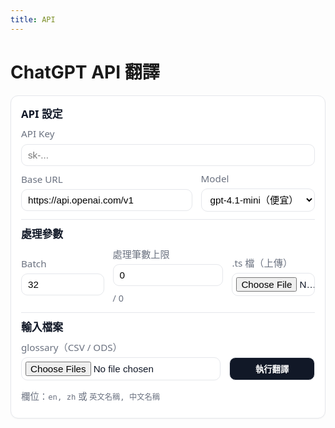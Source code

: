 ```yaml
---
title: API
---
```


# ChatGPT API 翻譯

<!-- ===== 外層 UI ===== -->
<style>
  /* —— 全部樣式只限制在 #ts-ui，並且用 --ts-* 變數，避免和主題衝突 —— */
  #ts-ui{
    --ts-gap: 12px;
    --ts-pad: 14px;
    --ts-radius: 12px;
    --ts-border: #e5e7eb;
    --ts-bg: #fff;
    --ts-muted: #6b7280;
    --ts-text: #111827;
    font-family: system-ui, -apple-system, Segoe UI, Roboto, "Noto Sans", "PingFang TC", "Microsoft JhengHei", sans-serif;
    line-height: 1.35; margin: 8px 0 16px; color: var(--ts-text);
  }
  @media (prefers-color-scheme: dark){
    #ts-ui{
      --ts-border: #2b2f36;
      --ts-bg: #111418;
      --ts-muted: #9aa3af;
      --ts-text: #e5e7eb;
    }
  }
  #ts-ui *, #ts-ui *::before, #ts-ui *::after{ box-sizing: border-box; }
  #ts-ui .ts-card{
    border:1px solid var(--ts-border); background:var(--ts-bg);
    border-radius: var(--ts-radius); padding:16px; box-shadow:0 1px 2px rgba(0,0,0,.04);
  }
  #ts-ui .ts-title{ font-size:1.05rem; font-weight:600; margin:2px 0 10px; }
  #ts-ui .ts-grid{
    display:grid; grid-template-columns: 160px 1fr; gap:10px 14px; align-items:center;
  }
  #ts-ui .ts-label{ color:var(--ts-muted); font-size:.95rem; white-space:nowrap; }
  #ts-ui .ts-input > input,
  #ts-ui .ts-input > select{
    width:100%; padding:8px 10px; border:1px solid var(--ts-border);
    border-radius:10px; background:transparent; font-size:.95rem;
  }
  #ts-ui .ts-input input[type="file"]{ padding:6px; }
  #ts-ui .ts-inline{ display:flex; gap:10px; align-items:center; flex-wrap:wrap; }
  #ts-ui .ts-hint{ color:var(--ts-muted); font-size:.9rem; }
  #ts-ui .ts-toolbar{ margin-top:10px; display:flex; gap:10px; align-items:center; flex-wrap:wrap; }
  #ts-ui .ts-btn-primary{
    appearance:none; border:1px solid var(--ts-border);
    background:#111827; color:#fff; border-radius:10px; padding:8px 14px; font-weight:600; cursor:pointer;
  }
  @media (prefers-color-scheme: dark){ #ts-ui .ts-btn-primary{ background:#e5e7eb; color:#111418; } }
  #ts-ui .ts-btn-primary:hover{ filter:brightness(0.95); }
  #ts-ui .ts-divider{ height:1px; background:var(--ts-border); margin:12px 0; border:0; }

  /* 附屬區塊（ID 不變，但樣式仍只在 #ts-ui 作用） */
  #ts-ui #ts-progress-wrap{ margin:12px 0; }
  #ts-ui #compare-box{
    border:1px solid var(--ts-border); border-radius:12px; padding:8px 12px; margin-top:8px; background:var(--ts-bg);
  }
  #ts-ui #compare-box table{ width:100%; border-collapse:collapse; font-size:.95rem; }
  #ts-ui #compare-box th, #ts-ui #compare-box td{ padding:6px 6px; border-bottom:1px solid var(--ts-border); text-align:left; }
  #ts-ui #compare-box thead th{ font-weight:600; }
  #ts-ui #ts-ui-msg{ color:var(--ts-muted); font-size:.95rem; margin-top:8px; }

  /* 手機版：單欄 */
  @media (max-width: 640px){
    #ts-ui .ts-grid{ grid-template-columns: 1fr; }
    #ts-ui .ts-label{ margin-top:6px; }
  }

  #ts-ui .ts-row-2{
    display: grid;
    grid-template-columns: var(--ts-col1, 1fr) var(--ts-col2, 1fr);
    gap: 10px 14px;
    align-items: center;
  }
  #ts-ui .ts-6-4{ --ts-col1: 6fr; --ts-col2: 4fr; }
  #ts-ui .ts-4-6{ --ts-col1: 4fr; --ts-col2: 6fr; }

  /* 每一欄的欄位（標籤在上、輸入在下） */
  #ts-ui .ts-field{
    display: flex; flex-direction: column; gap: 6px;
  }
  #ts-ui .ts-field .ts-label{ margin: 0; }

  /* 手機版改為單欄堆疊 */
  @media (max-width: 640px){
    #ts-ui .ts-row-2{ grid-template-columns: 1fr; }
  }

  #ts-ui .ts-row-3{
    display: grid;
    grid-template-columns: var(--ts-col1, 1fr) var(--ts-col2, 1fr) var(--ts-col3, 1fr);
    gap: 10px 14px;
    align-items: center;
  }
  #ts-ui .ts-3-4-3{ --ts-col1: 3fr; --ts-col2: 4fr; --ts-col3: 3fr; }

    /* 手機版改為單欄 */
  @media (max-width: 640px){
    #ts-ui .ts-row-3{ grid-template-columns: 1fr; }
  }
  #ts-ui .left-col{ grid-column: 1 / 3; }
  
  @media (max-width:640px){
    #ts-ui{
      grid-template-columns: 1fr; /* 單欄 */
    }
    #ts-ui .left-col,
    #ts-ui .right-col{
      grid-column: 1 / -1; /* 滿版 */
    }
  }

  @media (prefers-color-scheme: dark){
    .nbui .card{ background:#111418; border-color:#2b2f36; color:#e5e7eb; }
    .nbui button{ background:#111418; border-color:#2b2f36; color:#e5e7eb; }
    .nbui button:hover{ background:#0b0f14; }
    .nbui pre.preview{ background:#0b0f14; border-color:#2b2f36; color:#e5e7eb; }
    .nbui input[type="text"], .nbui input[type="number"], .nbui select{
      background:#0b0f14; border-color:#2b2f36; color:#e5e7eb;
    }
  }
  html[data-theme="dark"] .nbui .card{ background:#111418; border-color:#2b2f36; color:#e5e7eb; }
  html[data-theme="dark"] .nbui button{ background:#111418; border-color:#2b2f36; color:#e5e7eb; }
  html[data-theme="dark"] .nbui button:hover{ background:#0b0f14; }
  html[data-theme="dark"] .nbui pre.preview{ background:#0b0f14; border-color:#2b2f36; color:#e5e7eb; }
  html[data-theme="dark"] .nbui input[type="text"],
  html[data-theme="dark"] .nbui input[type="number"],
  html[data-theme="dark"] .nbui select{
    background:#0b0f14; border-color:#2b2f36; color:#e5e7eb;
  }
</style>

<div id="ts-ui">
  <div class="ts-card">
    <div class="ts-title">API 設定</div>
    <div class="ts-field" style="margin-bottom:10px;">
      <label class="ts-label" for="apiKey">API Key</label>
      <div class="ts-input">
        <input type="password" id="apiKey" placeholder="sk-..." autocomplete="off">
      </div>
    </div>
    <div class="ts-row-2 ts-6-4" style="margin-top:10px;">
      <div class="ts-field">
        <label class="ts-label" for="baseUrl">Base URL</label>
        <div class="ts-input">
          <input type="text" id="baseUrl" value="https://api.openai.com/v1">
        </div>
      </div>
      <div class="ts-field">
        <label class="ts-label" for="modelSel">Model</label>
        <div class="ts-input">
          <select id="modelSel">
            <option value="gpt-4.1-mini" selected>gpt-4.1-mini（便宜）</option>
            <option value="gpt-4.1">gpt-4.1</option>
            <option value="gpt-4o-mini">gpt-4o-mini</option>
            <option value="gpt-4o">gpt-4o</option>
            <option value="o4-mini">o4-mini（推理）</option>
          </select>
        </div>
      </div>
    </div>
    <hr class="ts-divider">
    <div class="ts-title">處理參數</div>
    <div class="ts-row-3 ts-3-4-3">
    <!-- 左：Batch (3) -->
    <div class="ts-field">
        <label class="ts-label" for="batch">Batch</label>
        <div class="ts-input">
        <input type="number" id="batch" value="32" min="1" max="64">
        </div>
    </div>
    <!-- 中：處理筆數上限 (3) -->
    <div class="ts-field">
        <label class="ts-label" for="limitN">處理筆數上限</label>
        <div class="ts-input ts-inline">
        <input type="number" id="limitN" value="0" min="1" style="max-width:220px;">
        <span id="countInfo" class="ts-hint"> / 0</span>
        </div>
    </div>
    <!-- 右：.ts 檔（上傳） (4) -->
    <div class="ts-field">
        <label class="ts-label" for="tsFile">.ts 檔（上傳）</label>
        <div class="ts-input">
        <input type="file" id="tsFile" accept=".ts">
        </div>
    </div>
    </div>
    <hr class="ts-divider">
    <div class="ts-title">輸入檔案</div>
    <div class="ts-row-2" style="--ts-col1: 7fr; --ts-col2: 3fr;">
    <!-- 左：檔案上傳 -->
    <div class="ts-field">
        <label class="ts-label" for="glsFile">glossary（CSV / ODS）</label>
        <div class="ts-input">
        <input type="file" id="glsFile" accept=".csv,.ods" multiple>
        </div>
    </div>
    <!-- 右：執行翻譯（滿寬按鈕） -->
    <div class="ts-field">
        <label class="ts-label" style="visibility:hidden;">執行翻譯</label>
        <div class="ts-input">
        <button id="run-btn" class="ts-btn-primary" style="width:100%;">執行翻譯</button>
        </div>
    </div>
    <!-- 底下補一行提示：對齊右欄 -->
    <div class="ts-hint right-col" style="margin-top:6px;">
        欄位：<code>en, zh</code> 或 <code>英文名稱, 中文名稱</code>
    </div>
    </div>

  <!-- 進度條（ID 保持不變） -->
  <div id="ts-progress-wrap" style="display:none;">
    <div class="ts-inline">
      <progress id="ts-progress" value="0" max="100" style="width:100%;"></progress>
      <span id="ts-progress-label" style="font-variant-numeric: tabular-nums;">0 / 0</span>
    </div>
  </div>

  <!-- 對照表（ID 保持不變） -->
  <div id="compare-box" style="display:none;">
    <div style="font-size:0.95rem;color:var(--ts-text);margin-bottom:4px;">翻譯對照（即時刷新）</div>
    <div style="max-height: 360px; overflow:auto;">
      <table>
        <thead>
          <tr>
            <th style="width:50%;">原文</th>
            <th style="width:50%;">譯文</th>
          </tr>
        </thead>
        <tbody id="compare-tbody"></tbody>
      </table>
    </div>
  </div>

  <div id="ts-ui-msg"></div>
</div>

<!-- ===== Pyodide ===== -->
<script type="module">
import { loadPyodide } from "https://cdn.jsdelivr.net/pyodide/v0.25.1/full/pyodide.mjs";
const pyodide = await loadPyodide();

await pyodide.loadPackage("micropip");

(function setupTsCounter(){
  const tsFile   = document.getElementById('tsFile');
  const limitN   = document.getElementById('limitN');
  const countInfo= document.getElementById('countInfo');

  countInfo.textContent = ' / 0';

  function needsTranslationJS(text){
    if (!text) return false;
    const t = String(text).trim();
    if (!t) return false;
    // 近似 Python: 僅有空白/數字/非字元/%/{} 視為不需翻
    if (/^[\s\d\W%{}]+$/u.test(t)) return false;
    return true;
  }

  async function handleTsChange(){
    const file = tsFile.files && tsFile.files[0];
    if (!file){ countInfo.textContent = ' / 0'; limitN.removeAttribute('max'); return; }
    try{
      const txt = await file.text();
      let total = 0;

      // 優先用 DOMParser 解析 XML
      const parser = new DOMParser();
      const xmlDoc = parser.parseFromString(txt, 'application/xml');
      const hasErr = xmlDoc.getElementsByTagName('parsererror').length > 0;

      if (!hasErr){
        const sources = xmlDoc.getElementsByTagName('source');
        for (let i = 0; i < sources.length; i++){
          const s = sources[i].textContent || '';
          if (needsTranslationJS(s)) total++;
        }
      } else {
        // 後備：正規表達抓 <source>…</source>
        const matches = txt.match(/<source>([\s\S]*?)<\/source>/g) || [];
        for (const m of matches){
          const inner = m.replace(/^<source>|<\/source>$/g, '');
          if (needsTranslationJS(inner)) total++;
        }
      }

      // 更新 UI
      if (total > 0){
        limitN.value = total;          // 將處理筆數上限設為總數
        limitN.max   = String(total);  // 避免超過
        if (Number(limitN.value) < 1) limitN.value = 1;
        countInfo.textContent = ` / ${total}`;
      } else {
        countInfo.textContent = ' / 0';
        limitN.removeAttribute('max');
      }
    } catch(e){
      console.error(e);
      countInfo.textContent = ' / 0';
      limitN.removeAttribute('max');
    }
  }

  // 若使用者手動改數字，限制不超過總數 & 不小於 1
  function clampLimit(){
    const max = Number(limitN.max || '0');
    let v = Number(limitN.value || '0');
    if (max){
      if (v > max) v = max;
      if (v < 1) v = 1;
      limitN.value = v;
    } else if (v < 1){
      limitN.value = 1;
    }
  }

  tsFile.addEventListener('change', handleTsChange);
  limitN.addEventListener('input', clampLimit);
})();

const $msg = document.getElementById("ts-ui-msg");
try {
  await pyodide.runPythonAsync(String.raw`
import asyncio, json, re, io, base64, traceback, html, csv, zipfile
from typing import List, Tuple, Dict, Optional
from xml.etree import ElementTree as ET
from js import document
from pyodide.http import pyfetch
from pyodide.ffi import create_proxy

from typing import Optional

try:
    from opencc import OpenCC
except ModuleNotFoundError:
    import micropip
    # 指定版本較穩
    await micropip.install("opencc-python-reimplemented==0.1.7")
    from opencc import OpenCC

_OPENCC = OpenCC("s2twp")  # 簡→繁（台灣用語）

_TW_PROTECT_TERMS = [
    "演算法",
]

def to_zh_tw(s: Optional[str]) -> str:
    if not s:
        return ""
    text = s

    placeholders = {}
    for i, term in enumerate(_TW_PROTECT_TERMS):
        key = f"⟦TWTERM{i}⟧"  # 不與你原本 ⟦MASKn⟧ 衝突
        placeholders[key] = term
        text = text.replace(term, key)

    try:
        text = _OPENCC.convert(text)
    except Exception:
        pass

    for key, term in placeholders.items():
        text = text.replace(key, term)

    return text

_COORD_RE = re.compile(r"坐標")

def normalize_zh(s: Optional[str]) -> str:
    if not s:
        return ""
    try:
        return _COORD_RE.sub("座標", s)
    except Exception:
        return s

# ===== UI：訊息列 =====
def _set_ui_msg(msg_html: str):
    document.getElementById("ts-ui-msg").innerHTML = msg_html

# ===== UI：進度條 & 對照表 =====
def _progress_setup(total:int):
    wrap = document.getElementById("ts-progress-wrap")
    bar = document.getElementById("ts-progress")
    lab = document.getElementById("ts-progress-label")
    wrap.style.display = "block"
    bar.value = 0
    bar.max = max(1, total)
    lab.innerText = f"0 / {total}"

def _progress_tick(done:int, total:int):
    bar = document.getElementById("ts-progress")
    lab = document.getElementById("ts-progress-label")
    bar.value = done
    lab.innerText = f"{done} / {total}"

def _compare_reset():
    box = document.getElementById("compare-box")
    box.style.display = "block"
    tbody = document.getElementById("compare-tbody")
    # 清空舊列
    while tbody.firstChild:
        tbody.removeChild(tbody.firstChild)

def _compare_add(src_text:str, zh_text:str):
    box = document.getElementById("compare-box")
    box.style.display = "block"
    tbody = document.getElementById("compare-tbody")
    tr = document.createElement("tr")

    def _td(txt):
        td = document.createElement("td")
        td.style.padding = "4px"
        td.style.borderBottom = "1px solid #eee"
        td.textContent = txt  # 用 textContent 避免 HTML 注入
        return td

    tr.appendChild(_td(src_text or ""))
    tr.appendChild(_td(zh_text or ""))
    tbody.appendChild(tr)

    # 自動滾動到表格底部
    try:
        # compare-box 的第 2 個子元素是帶滾動的 div
        scroller = box.children.item(1)
        if scroller:
            scroller.scrollTop = scroller.scrollHeight
    except Exception:
        pass

# ===== 讀取上傳檔 =====
async def read_glossaries_from_file_input(input_id: str) -> List[Tuple[str,str]]:
    files = document.getElementById(input_id).files
    if not files or files.length == 0:
        return []
    pairs_all: List[Tuple[str,str]] = []
    for i in range(files.length):
        f = files.item(i)
        name = (f.name or "").lower()
        try:
            buf = await f.arrayBuffer()
            raw = buf.to_py()
            b = raw if isinstance(raw, (bytes, bytearray)) else bytes(raw)
            if name.endswith(".ods"):
                pairs_all.extend(load_glossary_ods_bytes(b))
            elif name.endswith(".csv"):
                txt = b.decode("utf-8", "ignore")
                pairs_all.extend(load_glossary_csv_text(txt))
        except Exception as e:
            print(f"[glossary] 讀取 {f.name} 失敗：{e}")

    seen, dedup = set(), []
    for en, zh in pairs_all:
        if en not in seen:
            dedup.append((en, zh))
            seen.add(en)
    return dedup

async def _read_file_text(input_id: str)->Optional[str]:
    files = document.getElementById(input_id).files
    if not files or files.length==0: return None
    buf = await files.item(0).arrayBuffer()
    return bytes(buf.to_py()).decode("utf-8", "ignore")

async def _read_file_bytes(input_id: str)->Optional[bytes]:
    files = document.getElementById(input_id).files
    if not files or files.length==0: return None
    buf = await files.item(0).arrayBuffer()
    return bytes(buf.to_py())

def _build_download_link(filename: str, content_bytes: bytes) -> str:
    b64 = base64.b64encode(content_bytes).decode("utf-8")
    return f'<a download="{filename}" href="data:application/octet-stream;base64,{b64}">⬇️ 下載 {filename}</a>'

# ===== 保留 DOCTYPE =====
def _read_doctype(xml_text: str) -> str:
    m = re.search(r'<!DOCTYPE[^>]+>', xml_text)
    return m.group(0) if m else ""

# ===== 遮罩/還原（HTML/實體/%n/%1/%L1/{0} 等）=====
_MASK_PAT = re.compile(
    r'(</?[A-Za-z][^>]*>|&lt;/?[A-Za-z][^&]*?&gt;|%L\d+|%\d+|%n|\{\d+\}|&(?:[A-Za-z]+|#\d+|#x[0-9A-Fa-f]+);)',
    re.IGNORECASE
)
def _mask_text(s:str):
    idx=0; mapping={}
    def _repl(m):
        nonlocal idx
        k=f"⟦MASK{idx}⟧"; mapping[k]=m.group(0); idx+=1; return k
    return _MASK_PAT.sub(_repl, s), mapping

def _unmask_text(s:str, mapping:Dict[str,str])->str:
    for k,v in mapping.items():
        s = s.replace(k,v)
    return s

def _et_ready(s:str)->str:
    try: return html.unescape(s)
    except Exception: return s

def needs_translation(en_text: Optional[str]) -> bool:
    if not en_text or not en_text.strip():
        return False
    if re.fullmatch(r"[\s\d\W%{}]+", en_text):
        return False
    return True

# ===== LCS 詞庫匹配（不依賴 pandas）=====
_SEP_RE = re.compile(r"[-\s/_.\\]+")
def soft_norm(s:str)->str: return _SEP_RE.sub(" ", s.lower()).strip()
_TOKEN_RE = re.compile(r"[A-Za-z0-9]+(?:[\\/_.-][A-Za-z0-9]+)*")

class LCSMatcher:
    def __init__(self, pairs: List[Tuple[str,str]], min_token_len:int=4, min_lcs_len:int=4):
        rows = []
        for en, zh in pairs:
            en = (en or "").strip(); zh = (zh or "").strip()
            if en and zh:
                en_norm = en.lower()
                charset = set(re.sub(r"\\s+", "", en_norm))
                rows.append({"en":en, "zh":zh, "en_norm":en_norm, "charset":charset})
        self.rows = rows
        self.min_token_len = min_token_len
        self.min_lcs_len = min_lcs_len
        self.soft_index = {}
        self.max_soft_len = 1
        for r in rows:
            key = soft_norm(r["en"])
            if key and key not in self.soft_index:
                self.soft_index[key] = (r["en"], r["zh"])
                self.max_soft_len = max(self.max_soft_len, len(key.split()))

    def _topk_for_word(self, token:str, k:int=3)->List[Dict]:
        t_norm = token.lower()
        if len(t_norm) < self.min_token_len: return []
        t_chars = set(t_norm)
        cand = [r for r in self.rows if len(t_chars & r["charset"])>0]
        res=[]
        def anchored_prefix_sub_in(token_norm:str, cand_norm:str):
            if not token_norm or not cand_norm: return 0,""
            max_k = min(len(token_norm), len(cand_norm))
            for kk in range(max_k,0,-1):
                sub = token_norm[:kk]
                if sub in cand_norm:
                    return kk, sub
            return 0,""
        for r in cand:
            kk, sub = anchored_prefix_sub_in(t_norm, r["en_norm"])
            if kk >= self.min_lcs_len:
                res.append({"token":token,"en":r["en"],"zh":r["zh"],"lcs_len":kk})
        res.sort(key=lambda d: (-d["lcs_len"], len(d["en"])))
        return res[:k]

    def build_glossary_sentence_first(self, text:str, *, limit:int=12, per_word_k:int=3, min_lcs_len:int=4)->Dict[str,str]:
        text_clean = _MASK_PAT.sub(" ", text)
        tokens = _TOKEN_RE.findall(text_clean)
        toks_lc = [t.lower() for t in tokens]
        n=len(toks_lc); covered=[False]*n; glossary={}
        def _mark(i,j):
            for k in range(i,j): covered[k]=True
        win_max = min(n, self.max_soft_len)
        for w in range(win_max, 0, -1):
            if len(glossary)>=limit: break
            for i in range(0, n-w+1):
                if any(covered[k] for k in range(i,i+w)): continue
                phrase=" ".join(toks_lc[i:i+w]); key=soft_norm(phrase)
                if key in self.soft_index:
                    en, zh = self.soft_index[key]
                    if en not in glossary:
                        glossary[en]=zh; _mark(i,i+w)
                        if len(glossary)>=limit: break
        for idx, tok in enumerate(tokens):
            if len(glossary)>=limit: break
            if covered[idx]: continue
            if len(tok) < min_lcs_len: continue
            for r in self._topk_for_word(tok, k=per_word_k):
                if r["lcs_len"]>=min_lcs_len and r["en"] not in glossary:
                    glossary[r["en"]] = r["zh"]; covered[idx]=True
                    if len(glossary)>=limit: break
        return glossary

# ===== 讀 CSV / ODS =====
def load_glossary_csv_text(csv_text: Optional[str]) -> List[Tuple[str,str]]:
    if not csv_text:
        return []
    rdr = csv.DictReader(io.StringIO(csv_text))
    if not rdr.fieldnames:
        return []
    col_en = col_zh = None
    for c in rdr.fieldnames or []:
        cc = (c or "").strip()
        if cc in ("en", "英文名稱"): col_en = c
        if cc in ("zh", "中文名稱"): col_zh = c
    if not col_en or not col_zh:
        return []
    pairs, seen = [], set()
    for row in rdr:
        en = (row.get(col_en) or "").strip()
        zh = (row.get(col_zh) or "").strip()
        if en and zh and en not in seen:
            zh = normalize_zh(to_zh_tw(zh))
            pairs.append((en, zh))
            seen.add(en)
    return pairs

def load_glossary_ods_bytes(ods_bytes: bytes)->List[Tuple[str,str]]:
    with zipfile.ZipFile(io.BytesIO(ods_bytes)) as z:
        xml = z.read("content.xml")
    ns = {
        "office":"urn:oasis:names:tc:opendocument:xmlns:office:1.0",
        "table":"urn:oasis:names:tc:opendocument:xmlns:table:1.0",
        "text":"urn:oasis:names:tc:opendocument:xmlns:text:1.0",
    }
    root = ET.fromstring(xml)
    table = root.find(".//table:table", ns)
    if table is None: return []
    rows = table.findall("table:table-row", ns)
    def cell_text(cell):
        parts=[]
        for p in cell.findall(".//text:p", ns):
            parts.append("".join(p.itertext()))
        return (parts[0] if parts else "").strip()
    if not rows: return []
    header_cells = rows[0].findall("table:table-cell", ns)
    headers = [cell_text(c) for c in header_cells]
    def _find_idx(names:set):
        for i,h in enumerate(headers):
            if (h or "").strip().lower() in names: return i
        return -1
    idx_en = _find_idx({"英文名稱","en"})
    idx_zh = _find_idx({"中文名稱","zh"})
    if idx_en<0 or idx_zh<0: return []
    pairs=[]; seen=set()
    for r in rows[1:]:
        cells = r.findall("table:table-cell", ns)
        if idx_en>=len(cells) or idx_zh>=len(cells): continue
        en = cell_text(cells[idx_en]).strip()
        zh = cell_text(cells[idx_zh]).strip()
        if en and zh and en not in seen:
            zh = normalize_zh(to_zh_tw(zh))
            pairs.append((en, zh)); seen.add(en)
    return pairs

# ===== OpenAI Chat Completions（批次）=====
async def call_chat_completions_batch_pyfetch(api_key:str, base_url:str, model:str,
                                              masked_texts:List[str], glossaries:List[Dict[str,str]]):
    items=[]
    for i,(t,g) in enumerate(zip(masked_texts, glossaries)):
        items.append({"id": i, "text": t, "glossary": [f"{en} -> {zh}" for en, zh in g.items()]})

    system_prompt = """你是台灣 GIS 在地化譯者，將多個獨立英文片段翻為自然專業的繁體中文（台灣）。
    規則：
    • 保留所有 ⟦MASK數字⟧；
    • 不要解釋；
    • 不要改動任何 HTML 標籤或 HTML 實體；
    • 只輸出與輸入等長、同序的結果。"""
    user_prompt = "請逐一翻譯 items。只需回傳 function 參數，不要輸出其他文字。\\n" + \
              "items = " + json.dumps(items, ensure_ascii=False)

    tools = [{
      "type": "function",
      "function": {
        "name": "return_translations",
        "description": "回傳與輸入 items 等長、同序的繁中翻譯陣列",
        "parameters": {
          "type": "object",
          "properties": {
            "translations": {
              "type": "array",
              "items": {"type": "string"}
            }
          },
          "required": ["translations"],
          "additionalProperties": False
        }
      }
    }]

    body = {
      "model": model,
      "messages": [
        {"role":"system","content":system_prompt},
        {"role":"user","content":user_prompt}
      ],
      "tools": tools,
      "tool_choice": {"type": "function", "function": {"name": "return_translations"}},
      "temperature": 0.2,
      "max_tokens": min(4000, 220 * max(4, len(masked_texts))),
    }

    resp = await pyfetch(base_url.rstrip("/") + "/chat/completions",
                         method="POST",
                         headers={"Authorization": f"Bearer {api_key}", "Content-Type":"application/json"},
                         body=json.dumps(body))
    data = await resp.json()
    if resp.status >= 400:
        raise RuntimeError(f"API Error {resp.status}: {data}")

    msg = data["choices"][0]["message"]
    tcalls = msg.get("tool_calls") or []
    if not tcalls:
        raise ValueError("模型未呼叫 function（無法取得結構化輸出）")

    args_raw = tcalls[0]["function"]["arguments"] or "{}"
    parsed = json.loads(args_raw)
    arr = parsed.get("translations")
    if not (isinstance(arr, list) and all(isinstance(x, str) for x in arr)):
        raise ValueError("function 參數不符合 {translations: string[]} 格式")

    if len(arr) != len(masked_texts):
        raise ValueError(f"JSON 陣列長度不符，期待 {len(masked_texts)}，得到 {len(arr)}")

    return arr

# ===== 主流程（加入即時對照與進度）=====
async def run_translation_pipeline_async(api_key:str, base_url:str, model:str,
                                         ts_text:str, glossary_pairs:List[Tuple[str,str]],
                                         batch_size:int=32, limit_n:int=0) -> bytes:
    doctype = _read_doctype(ts_text)
    root = ET.fromstring(ts_text)
    messages = root.findall(".//message")
    matcher = LCSMatcher(glossary_pairs, min_token_len=4, min_lcs_len=4)

    # 收集任務
    tasks=[]
    for m in messages:
        src=m.find("source")
        if src is None or src.text is None: continue
        if needs_translation(src.text):
            tasks.append((m, src.text, m.get("numerus")=="yes"))
        if len(tasks)>=limit_n: break

    finished=0; total=len(tasks)
    if total==0:
        return ET.tostring(root, encoding="utf-8")

    # 初始化 UI
    _compare_reset()
    _progress_setup(total)

    for start in range(0, total, batch_size):
        batch = tasks[start:start+batch_size]
        glossaries=[]; masked_texts=[]; maps=[]
        for _, src_text, _ in batch:
            g = matcher.build_glossary_sentence_first(src_text, limit=12, per_word_k=3, min_lcs_len=4)
            glossaries.append(g)
            masked, mp = _mask_text(src_text)
            masked_texts.append(masked); maps.append(mp)

        try:
            zh_list = await call_chat_completions_batch_pyfetch(api_key, base_url, model, masked_texts, glossaries)
        except Exception as e:
            zh_list=[]
            for masked, g in zip(masked_texts, glossaries):
                one = await call_chat_completions_batch_pyfetch(api_key, base_url, model, [masked], [g])
                zh_list.append(one[0])

        # 寫回 XML，並即時輸出「原文／譯文」對照與進度
        for (m, src_text, is_num), zh_raw, mp in zip(batch, zh_list, maps):
            trans = m.find("translation")
            if trans is None:
                trans = ET.SubElement(m, "translation")
            zh = _et_ready(_unmask_text(zh_raw, mp))
            zh = normalize_zh(to_zh_tw(zh))
            if is_num:
                forms = trans.findall("numerusform")
                if not forms:
                    forms=[ET.SubElement(trans, "numerusform")]
                for f in forms:
                    f.text = zh
            else:
                trans.text = zh
            if "type" in trans.attrib: trans.attrib.pop("type", None)

            # 即時對照（翻譯前 / 翻譯後）
            _compare_add(src_text, zh)

            finished += 1
            _progress_tick(finished, total)

        _set_ui_msg(f"處理進度：{finished}/{total}")

    xml_bytes = ET.tostring(root, encoding="utf-8")
    head = b'<?xml version="1.0" encoding="utf-8"?>'
    if doctype: xml_bytes = head + (doctype).encode("utf-8") + xml_bytes
    else: xml_bytes = head + b"\\n" + xml_bytes
    return xml_bytes

# ===== 點擊事件 =====
_BUSY=False
async def _on_click(evt=None):
    global _BUSY
    if _BUSY:
        _set_ui_msg("<span style='color:#b00'>正在處理，請稍候…</span>"); return
    _BUSY=True; _set_ui_msg("")
    try:
        api = document.getElementById("apiKey").value.strip()
        base_url = document.getElementById("baseUrl").value.strip() or "https://api.openai.com/v1"
        model = document.getElementById("modelSel").value
        batch = int(document.getElementById("batch").value or "32")
        limitN = int(document.getElementById("limitN").value or "200")
        if not api:
            _set_ui_msg("<span style='color:#b00'>請輸入 API Key</span>"); return
        ts_text = await _read_file_text("tsFile")
        if not ts_text:
            _set_ui_msg("<span style='color:#b00'>請上傳 .ts 檔</span>"); return

        pairs = await read_glossaries_from_file_input("glsFile")

        _set_ui_msg("⏳ 連線中…")
        xml_bytes = await run_translation_pipeline_async(
            api_key=api, base_url=base_url, model=model,
            ts_text=ts_text, glossary_pairs=pairs,
            batch_size=batch, limit_n=limitN
        )

        out_name = "qgis_zh-Hant.ts"
        ts_files = document.getElementById("tsFile").files

        link = _build_download_link(out_name, xml_bytes)
        _set_ui_msg(link + "　<span style='color:#0a0'>完成！</span>")
    except Exception as e:
        _set_ui_msg(f"<span style='color:#b00'>發生錯誤：{html.escape(str(e))}</span>")
        traceback.print_exc()
    finally:
        _BUSY=False

_BTN_PROXY = create_proxy(lambda evt: asyncio.ensure_future(_on_click(evt)))
document.getElementById("run-btn").addEventListener("click", _BTN_PROXY)
`);
} catch (e) {
  console.error(e);
  $msg.innerHTML = `<span style="color:#b00">Python 載入失敗：${String(e)}</span>`;
}
</script>